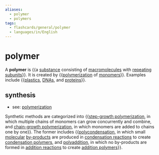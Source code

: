 ```yaml
---
aliases:
  - polymer
  - polymers
tags:
  - flashcards/general/polymer
  - languages/in/English
---
```


# polymer

A __polymer__ is {{a [substance](chemical%20substance.md) consisting of [macromolecules](macromolecule.md) with [repeating subunits](repeat%20unit.md)}}. It is created by {{[polymerization](polymerization.md) of [monomers](monomer.md)}}. Examples include {{[plastics](plastic.md), [DNAs](DNA.md), and [proteins](protein.md)}}. <!--SR:!2025-02-24,448,250!2025-12-11,748,330!2024-04-02,249,290-->

## synthesis

- see: [polymerization](polymerization.md)

Synthetic methods are categorized into {{[step-growth polymerization](step-growth%20polymerization.md), in which multiple chains of monomers can grow concurrently and combine, and [chain-growth polymerization](chain-growth%20polymerization.md), in which monomers are added to chains one by one}}. The former includes {{[polycondensation](polycondenstaion.md), in which small [molecular](molecule.md) [by-products](by-product.md) are produced in [condensation reactions](condensation%20reaction.md) to create [condensation polymers](condensation%20polymer.md), and [polyaddition](polyaddition.md), in which no by-products are formed in [addition reactions](addition%20reaction.md) to create [addition polymers](addition%20polymer.md)}}. <!--SR:!2024-10-28,349,250!2025-01-22,446,290-->
